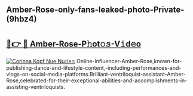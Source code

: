 ## Amber-Rose-only-fans​-leaked-photo​-Private-(9hbz4)


# <h2><a href="https://mediaupload.pro?title=Amber-Rose&ref=git">🔗👉 🔴 Amber-Rose-P𝚑ot𝚘𝚜-V𝚒d𝚎o</a></h2>

[![Corinna Kopf Nue Nu𝚍e𝚜](https://i.imgur.com/0qMVB7G.gif)](https://mediaupload.pro?title=Amber-Rose&ref=git)
Online-influencer-Amber-Rose,known-for-publishing-dance-and-lifestyle-content,-including-performances-and-vlogs-on-social-media-platforms.Brilliant-ventriloquist-assistant-Amber-Rose,celebrated-for-their-exceptional-abilities-and-accomplishments-in-assisting-ventriloquists.  